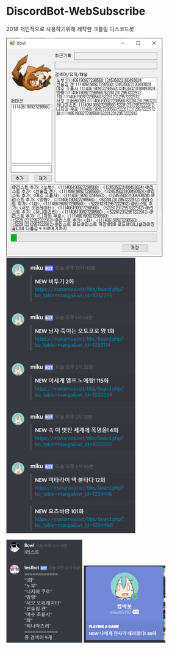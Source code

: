 # DiscordBot-WebSubscribe
2018
개인적으로 사용하기위해 제작한 크롤링 디스코드봇

![gdas](./Discord_Marubot_Window/readme/gdas.png) ![125](./Discord_Marubot_Window/readme/125.png)

![21412](./Discord_Marubot_Window/readme/21412.png) ![unknown](./Discord_Marubot_Window/readme/unknown.png)

